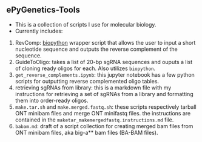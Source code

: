 ## ePyGenetics-Tools
* This is a collection of scripts I use for molecular biology.
* Currently includes:
1. RevComp: [biopython](https://biopython.org/) wrapper script that allows the user to input a short nucleotide sequence and outputs the reverse complement of the sequence.
2. GuideToOligo: takes a list of 20-bp sgRNA sequences and ouputs a list of cloning ready oligos for each. Also utilizes `biopython`.
3. `get_reverse_complements.ipynb`: this jupyter notebook has a few python scripts for outputting reverse complemented oligo tables.
4. retrieving sgRNAs from library: this is a markdown file with my instructions for retrieving a set of sgRNAs from a library and formatting them into order-ready oligos.
5. `make.tar.sh` and `make.merged.fastq.sh`: these scripts respectively tarball ONT minibam files and merge ONT minifastq files. the instructions are contained in the `maketar_makemergedfastq.instructions.md` file.
6. `babam.md`: draft of a script collection for creating merged bam files from ONT minibam files, aka big-a** bam files (BA-BAM files).
